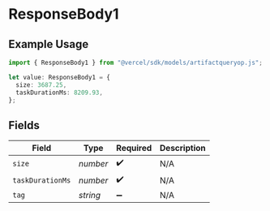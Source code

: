 # ResponseBody1

## Example Usage

```typescript
import { ResponseBody1 } from "@vercel/sdk/models/artifactqueryop.js";

let value: ResponseBody1 = {
  size: 3687.25,
  taskDurationMs: 8209.93,
};
```

## Fields

| Field              | Type               | Required           | Description        |
| ------------------ | ------------------ | ------------------ | ------------------ |
| `size`             | *number*           | :heavy_check_mark: | N/A                |
| `taskDurationMs`   | *number*           | :heavy_check_mark: | N/A                |
| `tag`              | *string*           | :heavy_minus_sign: | N/A                |
